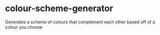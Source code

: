 # colour-scheme-generator
 Generates a scheme of colours that complement each other based off of a colour you choose
